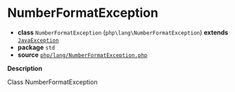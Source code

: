 # NumberFormatException

- **class** `NumberFormatException` (`php\lang\NumberFormatException`) **extends** [`JavaException`](api-docs/classes/php/lang/JavaException.md)
- **package** `std`
- **source** [`php/lang/NumberFormatException.php`](./src/main/resources/JPHP-INF/sdk/php/lang/NumberFormatException.php)

**Description**

Class NumberFormatException